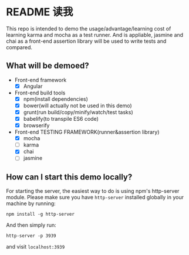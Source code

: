 # README 读我

This repo is intended to demo the usage/advantage/learning cost of learning karma and mocha as a test runner. And is appliable, jasmine and chai as a front-end assertion library will be used to write tests and compared.

## What will be demoed?

* Front-end framework
	* [x] Angular
* Front-end build tools
	* [x] npm(install dependencies)
	* [x] bower(will actually not be used in this demo)
	* [x] grunt(run build/copy/minify/watch/test tasks)
	* [x] babelify(to transpile ES6 code)
	* [x] browserify
* Front-end TESTING FRAMEWORK(runner&assertion library)
	* [x] mocha
	* [ ] karma
	* [x] chai
	* [ ] jasmine

## How can I start this demo locally?

For starting the server, the easiest way to do is using npm's http-server module. Please make sure you have `http-server` installed globally in your machine by running:

```
npm install -g http-server
```

And then simply run:

```
http-server -p 3939
```

and visit `localhost:3939`
